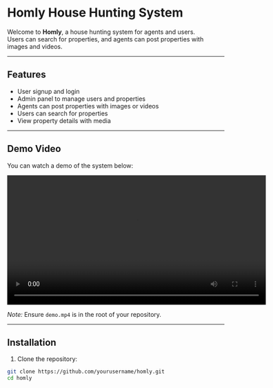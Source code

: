 # Homly House Hunting System

Welcome to **Homly**, a house hunting system for agents and users.  
Users can search for properties, and agents can post properties with images and videos.

---

## Features

- User signup and login
- Admin panel to manage users and properties
- Agents can post properties with images or videos
- Users can search for properties
- View property details with media

---

## Demo Video

You can watch a demo of the system below:

<video width="600" controls>
  <source src="demo.mp4" type="video/mp4">
  Your browser does not support the video tag.
</video>

*Note:* Ensure `demo.mp4` is in the root of your repository.

---

## Installation

1. Clone the repository:
```bash
git clone https://github.com/yourusername/homly.git
cd homly
